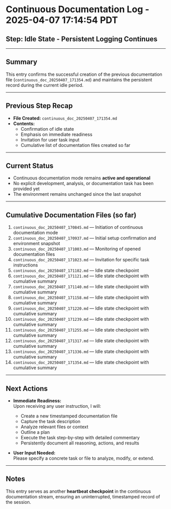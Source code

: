 # Continuous Documentation Log - 2025-04-07 17:14:54 PDT

## Step: Idle State - Persistent Logging Continues

---

## Summary

This entry confirms the successful creation of the previous documentation file (`continuous_doc_20250407_171354.md`) and maintains the persistent record during the current idle period.

---

## Previous Step Recap

- **File Created:** `continuous_doc_20250407_171354.md`
- **Contents:**  
  - Confirmation of idle state  
  - Emphasis on immediate readiness  
  - Invitation for user task input  
  - Cumulative list of documentation files created so far

---

## Current Status

- Continuous documentation mode remains **active and operational**
- No explicit development, analysis, or documentation task has been provided yet
- The environment remains unchanged since the last snapshot

---

## Cumulative Documentation Files (so far)

1. `continuous_doc_20250407_170845.md` — Initiation of continuous documentation mode
2. `continuous_doc_20250407_170937.md` — Initial setup confirmation and environment snapshot
3. `continuous_doc_20250407_171003.md` — Monitoring of opened documentation files
4. `continuous_doc_20250407_171023.md` — Invitation for specific task instructions
5. `continuous_doc_20250407_171102.md` — Idle state checkpoint
6. `continuous_doc_20250407_171121.md` — Idle state checkpoint with cumulative summary
7. `continuous_doc_20250407_171140.md` — Idle state checkpoint with cumulative summary
8. `continuous_doc_20250407_171158.md` — Idle state checkpoint with cumulative summary
9. `continuous_doc_20250407_171220.md` — Idle state checkpoint with cumulative summary
10. `continuous_doc_20250407_171239.md` — Idle state checkpoint with cumulative summary
11. `continuous_doc_20250407_171255.md` — Idle state checkpoint with cumulative summary
12. `continuous_doc_20250407_171317.md` — Idle state checkpoint with cumulative summary
13. `continuous_doc_20250407_171336.md` — Idle state checkpoint with cumulative summary
14. `continuous_doc_20250407_171354.md` — Idle state checkpoint with cumulative summary

---

## Next Actions

- **Immediate Readiness:**  
  Upon receiving any user instruction, I will:
  - Create a new timestamped documentation file
  - Capture the task description
  - Analyze relevant files or context
  - Outline a plan
  - Execute the task step-by-step with detailed commentary
  - Persistently document all reasoning, actions, and results

- **User Input Needed:**  
  Please specify a concrete task or file to analyze, modify, or extend.

---

## Notes

This entry serves as another **heartbeat checkpoint** in the continuous documentation stream, ensuring an uninterrupted, timestamped record of the session.
